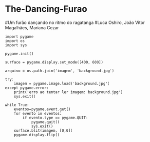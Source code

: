 # The-Dancing-Furao
#Um furão dançando no ritmo do ragatanga
#Luca Oshiro, João Vitor Magalhães, Mariana Cezar

    import pygame
    import os
    import sys

    pygame.init()

    surface = pygame.display.set_mode([400, 600])

    arquivo = os.path.join('imagem', 'background.jpg')

    try:
        imagem = pygame.image.load('background.jpg')
    except pygame.error:
        print('erro ao tentar ler imagem: background.jpg')
        sys.exit()

    while True:
        eventos=pygame.event.get()
        for evento in eventos:
            if evento.type == pygame.QUIT:
                pygame.quit()
                sys.exit()
        surface.blit(imagem, [0,0])
        pygame.display.flip()
